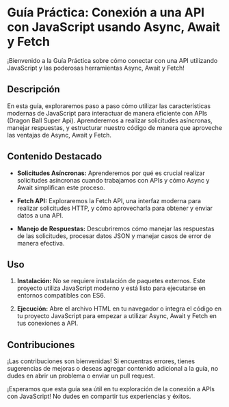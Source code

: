 # Guía Práctica: Conexión a una API con JavaScript usando Async, Await y Fetch

¡Bienvenido a la Guía Práctica sobre cómo conectar con una API utilizando JavaScript y las poderosas herramientas Async, Await y Fetch!

## Descripción

En esta guía, exploraremos paso a paso cómo utilizar las características modernas de JavaScript para interactuar de manera eficiente con APIs (Dragon Ball Super Api). Aprenderemos a realizar solicitudes asíncronas, manejar respuestas, y estructurar nuestro código de manera que aproveche las ventajas de Async, Await y Fetch.

## Contenido Destacado

- **Solicitudes Asíncronas:**
  Aprenderemos por qué es crucial realizar solicitudes asíncronas cuando trabajamos con APIs y cómo Async y Await simplifican este proceso.

- **Fetch API:**
  Exploraremos la Fetch API, una interfaz moderna para realizar solicitudes HTTP, y cómo aprovecharla para obtener y enviar datos a una API.

- **Manejo de Respuestas:**
  Descubriremos cómo manejar las respuestas de las solicitudes, procesar datos JSON y manejar casos de error de manera efectiva.

## Uso

1. **Instalación:**
   No se requiere instalación de paquetes externos. Este proyecto utiliza JavaScript moderno y está listo para ejecutarse en entornos compatibles con ES6.

2. **Ejecución:**
   Abre el archivo HTML en tu navegador o integra el código en tu proyecto JavaScript para empezar a utilizar Async, Await y Fetch en tus conexiones a API.

## Contribuciones

¡Las contribuciones son bienvenidas! Si encuentras errores, tienes sugerencias de mejoras o deseas agregar contenido adicional a la guía, no dudes en abrir un problema o enviar un pull request.


¡Esperamos que esta guía sea útil en tu exploración de la conexión a APIs con JavaScript! No dudes en compartir tus experiencias y éxitos.

